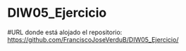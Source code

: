 # DIW05_Ejercicio
#URL donde está alojado el repositorio: https://github.com/FranciscoJoseVerduB/DIW05_Ejercicio/

